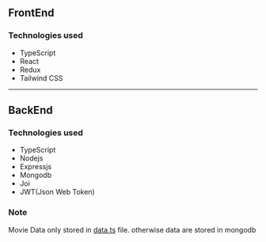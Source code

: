 
## FrontEnd

### Technologies used

- TypeScript
- React
- Redux
- Tailwind CSS

---

## BackEnd

### Technologies used

- TypeScript
- Nodejs
- Expressjs
- Mongodb
- Joi
- JWT(Json Web Token)

### Note
Movie Data only stored in [data.ts](backend/src/movie/data/data.ts) file. otherwise data are stored in mongodb
